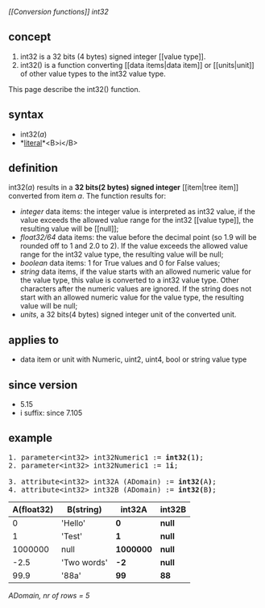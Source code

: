 *[[Conversion functions]] int32*

## concept

1. int32 is a 32 bits (4 bytes) signed integer [[value type]].
2. int32() is a function converting [[data items|data item]] or [[units|unit]] of other value types to the int32 value type.

This page describe the int32() function.

## syntax

- int32(*a*)
- *[literal](https://en.wikipedia.org/wiki/Literal_(computer_programming))*<B>i</B>

## definition

int32(*a*) results in a **32 bits(2 bytes) signed integer** [[item|tree item]] converted from item *a*. The function results for:

- *integer* data items: the integer value is interpreted as int32 value, if the value exceeds the allowed value range for the int32 [[value type]], the resulting value will be [[null]];
- *float32/64* data items: the value before the decimal point (so 1.9 will be rounded off to 1 and 2.0 to 2). If the value exceeds the allowed value range for the int32 value type, the resulting value will be null;
- *boolean* data items: 1 for True values and 0 for False values;
- *string* data items, if the value starts with an allowed numeric value for the value type, this value is converted to a int32 value type. Other characters after the numeric values are ignored. If the string does not start with an allowed numeric value for the value type, the resulting value will be null;
- *units*, a 32 bits(4 bytes) signed integer unit of the converted unit.

## applies to

- data item or unit with Numeric, uint2, uint4, bool or string value type

## since version

- 5.15
- i suffix: since 7.105

## example

<pre>
1. parameter&lt;int32&gt; int32Numeric1 := <B>int32(</B>1<B>)</B>;
2. parameter&lt;int32&gt; int32Numeric1 := 1<B>i</b>;

3. attribute&lt;int32&gt; int32A (ADomain) := <B>int32(</B>A<B>)</B>;
4. attribute&lt;int32&gt; int32B (ADomain) := <B>int32(</B>B<B>)</B>;
</pre>

| A(float32) | B(string)   | **int32A**  | **int32B** |
|------------|-------------|-------------|------------|
| 0          | 'Hello'     | **0**       | **null**   |
| 1          | 'Test'      | **1**       | **null**   |
| 1000000    | null        | **1000000** | **null**   |
| -2.5       | 'Two words' | **-2**      | **null**   |
| 99.9       | '88a'       | **99**      | **88**     |

*ADomain, nr of rows = 5*